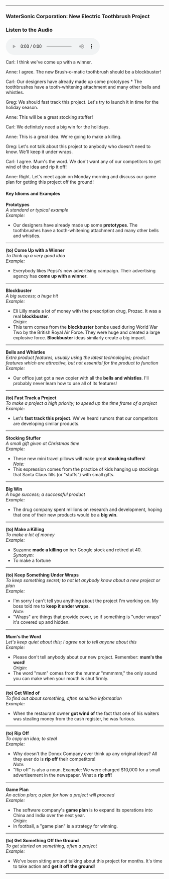 
---


### WaterSonic Corporation: New Electric Toothbrush Project

### Listen to the Audio

<audio controls>
  <source src="https://github.com/jason-chenh/Englis-Journey.git/Audio/LESSON1.mp3" type="audio/mpeg">
</audio>



Carl: I think we've come up with a winner.

Anne: I agree. The new Brush-o-matic toothbrush should be a blockbuster!

Carl: Our designers have already made up some prototypes * The toothbrushes have a tooth-whitening attachment and many other bells and whistles.

Greg: We should fast track this project. Let's try to launch it in time for the holiday season.

Anne: This will be a great stocking stuffer!

Carl: We definitely need a big win for the holidays.

Anne: This is a great idea. We're going to make a killing.

Greg: Let's not talk about this project to anybody who doesn't need to know. We'll keep it under wraps.

Carl: I agree. Mum's the word. We don't want any of our competitors to get wind of the idea and rip it off!

Anne: Right. Let's meet again on Monday morning and discuss our game plan for getting this project off the ground!

#### Key Idioms and Examples

**Prototypes**  
*A standard or typical example*  
*Example:*  
- Our designers have already made up some **prototypes**. The toothbrushes have a tooth-whitening attachment and many other bells and whistles.

---

**(to) Come Up with a Winner**  
*To think up a very good idea*  
*Example:*  
- Everybody likes Pepsi's new advertising campaign. Their advertising agency has **come up with a winner**.

---

**Blockbuster**  
*A big success; a huge hit*  
*Example:*  
- Eli Lilly made a lot of money with the prescription drug, Prozac. It was a real **blockbuster**.  
*Origin:*  
- This term comes from the **blockbuster** bombs used during World War Two by the British Royal Air Force. They were huge and created a large explosive force. **Blockbuster** ideas similarly create a big impact.

---

**Bells and Whistles**  
*Extra product features, usually using the latest technologies; product features which are attractive, but not essential for the product to function*  
*Example:*  
- Our office just got a new copier with all the **bells and whistles**. I'll probably never learn how to use all of its features!

---

**(to) Fast Track a Project**  
*To make a project a high priority; to speed up the time frame of a project*  
*Example:*  
- Let's **fast track this project**. We've heard rumors that our competitors are developing similar products.

---

**Stocking Stuffer**  
*A small gift given at Christmas time*  
*Example:*  
- These new mini travel pillows will make great **stocking stuffers**!  
*Note:*  
- This expression comes from the practice of kids hanging up stockings that Santa Claus fills (or "stuffs") with small gifts.

---

**Big Win**  
*A huge success; a successful product*  
*Example:*  
- The drug company spent millions on research and development, hoping that one of their new products would be a **big win**.

---

**(to) Make a Killing**  
*To make a lot of money*  
*Example:*  
- Suzanne **made a killing** on her Google stock and retired at 40.  
*Synonym:*  
- To make a fortune

---

**(to) Keep Something Under Wraps**  
*To keep something secret; to not let anybody know about a new project or plan*  
*Example:*  
- I'm sorry I can't tell you anything about the project I'm working on. My boss told me to **keep it under wraps**.  
*Note:*  
- "Wraps" are things that provide cover, so if something is "under wraps" it's covered up and hidden.

---

**Mum's the Word**  
*Let's keep quiet about this; I agree not to tell anyone about this*  
*Example:*  
- Please don't tell anybody about our new project. Remember: **mum's the word**!  
*Origin:*  
- The word "mum" comes from the murmur "mmmmm," the only sound you can make when your mouth is shut firmly.

---

**(to) Get Wind of**  
*To find out about something, often sensitive information*  
*Example:*  
- When the restaurant owner **got wind of** the fact that one of his waiters was stealing money from the cash register, he was furious.

---

**(to) Rip Off**  
*To copy an idea; to steal*  
*Example:*  
- Why doesn't the Donox Company ever think up any original ideas? All they ever do is **rip off** their competitors!  
*Note:*  
- "Rip off" is also a noun. Example: We were charged $10,000 for a small advertisement in the newspaper. What a **rip off**!

---

**Game Plan**  
*An action plan; a plan for how a project will proceed*  
*Example:*  
- The software company's **game plan** is to expand its operations into China and India over the next year.  
*Origin:*  
- In football, a "game plan" is a strategy for winning.

---

**(to) Get Something Off the Ground**  
*To get started on something, often a project*  
*Example:*  
- We've been sitting around talking about this project for months. It's time to take action and **get it off the ground**!

---
